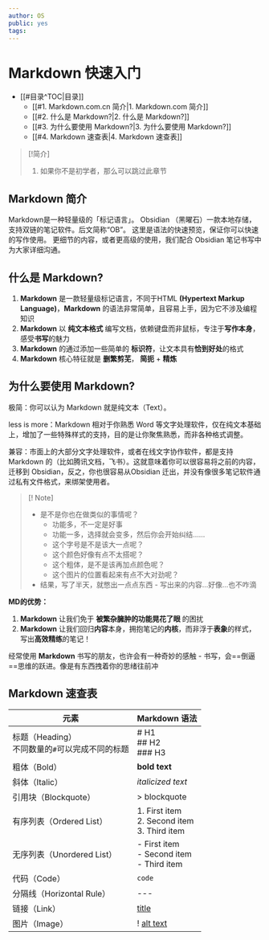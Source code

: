 ```yaml
---
author: OS
public: yes
tags: 
---
```

# Markdown 快速入门

- [[#目录^TOC|目录]]
	- [[#1. Markdown.com.cn 简介|1. Markdown.com 简介]]
	- [[#2. 什么是 Markdown?|2. 什么是 Markdown?]]
	- [[#3. 为什么要使用 Markdown?|3. 为什么要使用 Markdown?]]
	- [[#4. Markdown 速查表|4. Markdown 速查表]]

>[!简介]
>1. 如果你不是初学者，那么可以跳过此章节

## Markdown  简介

Markdown是一种轻量级的「标记语言」。
Obsidian （黑曜石）一款本地存储，支持双链的笔记软件。后文简称“OB”。
这里是语法的快速预览，保证你可以快速的写作使用。
更细节的内容，或者更高级的使用，我们配合 Obsidian 笔记书写中为大家详细沟通。

## 什么是 Markdown?

1.  **Markdown** 是一款轻量级标记语言，不同于HTML **(Hypertext Markup Language)**，**Markdown** 的语法非常简单，且容易上手，因为它不涉及编程知识
2.  **Markdown** 以 **纯文本格式** 编写文档，依赖键盘而非鼠标，专注于**写作本身**，感受**书写**的魅力
3.  **Markdown** 的通过添加一些简单的 **标识符**，让文本具有**恰到好处**的格式
4.  **Markdown** 核心特征就是 **删繁剪芜**， **简扼** + **精炼**

## 为什么要使用 Markdown?

极简：你可以认为 Markdown 就是纯文本（Text）。

less is more：Markdown 相对于你熟悉 Word 等文字处理软件，仅在纯文本基础上，增加了一些特殊样式的支持，目的是让你聚焦熟悉，而非各种格式调整。

兼容：市面上的大部分文字处理软件，或者在线文字协作软件，都是支持Markdown 的（比如腾讯文档，飞书）。这就意味着你可以很容易将之前的内容，迁移到 Obsidian，反之，你也很容易从Obsidian 迁出，并没有像很多笔记软件通过私有文件格式，来绑架使用者。

> [! Note] 
>- 是不是你也在做类似的事情呢？ 
>	- 功能多，不一定是好事 
> 	- 功能一多，选择就会变多，然后你会开始纠结…… 
> 	- 这个字号是不是该大一点呢？
> 	- 这个颜色好像有点不太搭呢？
> 	- 这个粗体，是不是该再加点颜色呢？
> 	- 这个图片的位置看起来有点不大对劲呢？
> - 结果，写了半天，就憋出一点点东西 - 写出来的内容...好像...也不咋滴

**MD的优势：**

1.  **Markdown** 让我们免于 **被繁杂臃肿的功能晃花了眼** 的困扰
2.  **Markdown** 让我们回归**内容**本身，拥抱笔记的**内核**，而非浮于**表象**的样式，写出**高效精练**的笔记！

经常使用 **Markdown** 书写的朋友，也许会有一种奇妙的感触 - 书写，会==倒逼==思维的跃进。像是有东西拽着你的思绪往前冲

## Markdown 速查表

|元素 | Markdown 语法 |
|------|:------|
|标题（Heading）</br>不同数量的`#`可以完成不同的标题 | # H1</br>## H2</br>### H3 |
|粗体（Bold）|**bold text**|
|斜体（Italic）|*italicized text*|
|引用块（Blockquote）|> blockquote|
|有序列表（Ordered List）|1. First item</br>2. Second item</br>3. Third item|
|无序列表（Unordered List）|- First item</br>- Second item</br>- Third item|
|代码（Code）|`code`|
|分隔线（Horizontal Rule）| --- |
|链接（Link） |[title](https://www.example.com)|
|图片（Image）| ! [ alt text](image.jpg)  |






